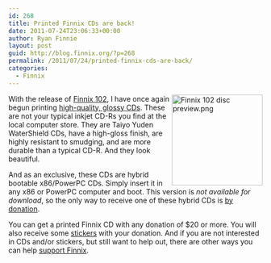 ```yaml
---
id: 268
title: Printed Finnix CDs are back!
date: 2011-07-24T23:06:33+00:00
author: Ryan Finnie
layout: post
guid: http://blog.finnix.org/?p=268
permalink: /2011/07/24/printed-finnix-cds-are-back/
categories:
  - Finnix
---
```

<div style="float: right;">
  <a href="http://www.finnix.org/File:Finnix_102_disc_preview.png"><img width="180" height="180" src="http://www.finnix.org/w/images/thumb/4/4f/Finnix_102_disc_preview.png/180px-Finnix_102_disc_preview.png" alt="Finnix 102 disc preview.png" style="border: 0;" /></a>
</div>

With the release of [Finnix 102](http://www.finnix.org/Finnix_102_release_notes), I have once again begun printing [high-quality, glossy CDs](http://www.finnix.org/Support_Finnix#Printed_Finnix_CD). These are not your typical inkjet CD-Rs you find at the local computer store. They are Taiyo Yuden WaterShield CDs, have a high-gloss finish, are highly resistant to smudging, and are more durable than a typical CD-R. And they look beautiful.

And as an exclusive, these CDs are hybrid bootable x86/PowerPC CDs. Simply insert it in any x86 or PowerPC computer and boot. This version is _not available for download_, so the only way to receive one of these hybrid CDs is [by donation](http://www.finnix.org/Support_Finnix#Printed_Finnix_CD).

You can get a printed Finnix CD with any donation of $20 or more. You will also receive some [stickers](http://www.finnix.org/Free_stickers) with your donation. And if you are not interested in CDs and/or stickers, but still want to help out, there are other ways you can help [support Finnix](http://www.finnix.org/Support_Finnix).